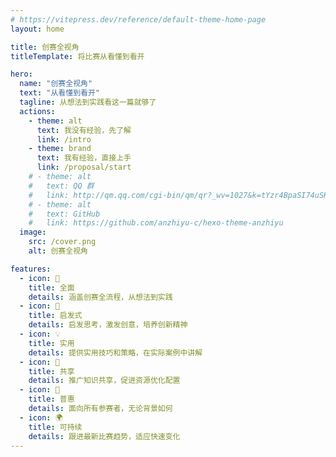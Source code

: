 ```yaml
---
# https://vitepress.dev/reference/default-theme-home-page
layout: home

title: 创赛全视角
titleTemplate: 将比赛从看懂到看开

hero:
  name: "创赛全视角"
  text: "从看懂到看开"
  tagline: 从想法到实践看这一篇就够了
  actions:
    - theme: alt
      text: 我没有经验，先了解
      link: /intro
    - theme: brand
      text: 我有经验，直接上手
      link: /proposal/start
    # - theme: alt
    #   text: QQ 群
    #   link: http://qm.qq.com/cgi-bin/qm/qr?_wv=1027&k=tYzr4BpaSI74uSRDmiPtzWmmqyibMFdY
    # - theme: alt
    #   text: GitHub
    #   link: https://github.com/anzhiyu-c/hexo-theme-anzhiyu
  image:
    src: /cover.png
    alt: 创赛全视角

features:
  - icon: 📘
    title: 全面
    details: 涵盖创赛全流程，从想法到实践
  - icon: 🌟
    title: 启发式
    details: 启发思考，激发创意，培养创新精神
  - icon: 💡
    title: 实用
    details: 提供实用技巧和策略，在实际案例中讲解
  - icon: 🔄
    title: 共享
    details: 推广知识共享，促进资源优化配置
  - icon: 🤝
    title: 普惠
    details: 面向所有参赛者，无论背景如何
  - icon: 🌍
    title: 可持续
    details: 跟进最新比赛趋势，适应快速变化
---
```


